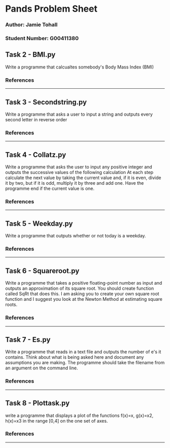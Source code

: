 # **Pands Problem Sheet**



### Author: Jamie Tohall
### Student Number: G00411380


## Task 2 - BMI.py

Write a programme that calcualtes somebody's Body Mass Index (BMI)

### References
__________________________________________________________________________________________________________________________________________________________

## Task 3 - Secondstring.py

Write a programme that asks a user to input a string and outputs every second letter in reverse order

### References

__________________________________________________________________________________________________________________________________________________________

## Task 4 - Collatz.py

Write a programme that asks the user to input any positive integer and outputs the successive values of the following calculation
At each step calculate the next value by taking the current value and, if it is even, divide it by two, but if it is odd, multiply it by three and add one.
Have the programme end if the current value is one.

### References

__________________________________________________________________________________________________________________________________________________________

## Task 5 - Weekday.py

Write a programme that outputs whether or not today is a weekday. 

### References

__________________________________________________________________________________________________________________________________________________________

## Task 6 - Squareroot.py

Write a programme that takes a positive floating-point number as input and outputs an approximation of its square root. You should create function called SqRt 
that does this. I am asking you to create your own square root function and I suggest you look at the Newton Method at estimating square roots.

### References

__________________________________________________________________________________________________________________________________________________________

## Task 7 - Es.py

Write a programme that reads in a text file and outputs the number of e's it contains. Think about what is being asked here and document any assumptions you are making.
The programme should take the filename from an argument on the command line. 

### References

__________________________________________________________________________________________________________________________________________________________

## Task 8 - Plottask.py

write a programme that displays a plot of the functions f(x)=x, g(x)=x2, h(x)=x3 in the range [0,4] on the one set of axes. 

### References

__________________________________________________________________________________________________________________________________________________________
